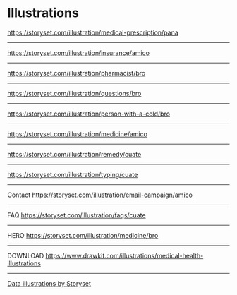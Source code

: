# Illustrations

https://storyset.com/illustration/medical-prescription/pana

---

https://storyset.com/illustration/insurance/amico

---

https://storyset.com/illustration/pharmacist/bro

---

https://storyset.com/illustration/questions/bro

---

https://storyset.com/illustration/person-with-a-cold/bro

---

https://storyset.com/illustration/medicine/amico

---

https://storyset.com/illustration/remedy/cuate

---

https://storyset.com/illustration/typing/cuate

---

Contact
https://storyset.com/illustration/email-campaign/amico

---

FAQ
https://storyset.com/illustration/faqs/cuate

---

HERO
https://storyset.com/illustration/medicine/bro

---

DOWNLOAD
https://www.drawkit.com/illustrations/medical-health-illustrations

---

<a href="https://storyset.com/data">Data illustrations by Storyset</a>

